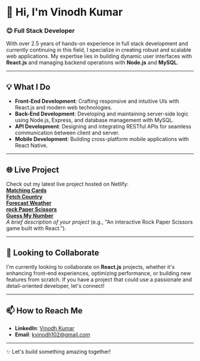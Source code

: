 # 👋 Hi, I'm Vinodh Kumar  

### 😊 Full Stack Developer  

With over 2.5 years of hands-on experience in full stack development and currently continuing in this field, I specialize in creating robust and scalable web applications. My expertise lies in building dynamic user interfaces with **React.js** and managing backend operations with **Node.js** and **MySQL**.  

---

## 💡 What I Do  

- **Front-End Development**: Crafting responsive and intuitive UIs with React.js and modern web technologies.  
- **Back-End Development**: Developing and maintaining server-side logic using Node.js, Express, and database management with MySQL.  
- **API Development**: Designing and integrating RESTful APIs for seamless communication between client and server.  
- **Mobile Development**: Building cross-platform mobile applications with React Native.  

---

## 🌐 Live Project  

Check out my latest live project hosted on Netlify:  
**[Matching Cards](https://matching-cards-mem-game.netlify.app/)**  
**[Fetch Country](https://fetch-country-info.netlify.app/)**  
**[Forecast Weather](https://forecast-api.netlify.app/)**  
**[rock Paper Scissors](https://stone-ppr-scissor.netlify.app/)**  
**[Guess My Number](https://can-u-guess-me.netlify.app/)**  
_A brief description of your project_ (e.g., "An interactive Rock Paper Scissors game built with React.").  

---

## 💞️ Looking to Collaborate  

I'm currently looking to collaborate on **React.js** projects, whether it's enhancing front-end experiences, optimizing performance, or building new features from scratch. If you have a project that could use a passionate and detail-oriented developer, let's connect!  

---

## 📫 How to Reach Me  

- **LinkedIn**: [Vinodh Kumar](https://www.linkedin.com/in/vinodhkumar102/)  
- **Email**: [kvinodh102@gmail.com](mailto:kvinodh102@gmail.com)  

---

✨ Let's build something amazing together!
